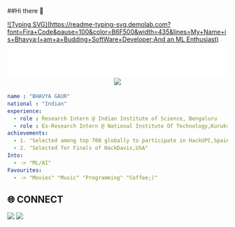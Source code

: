 ##Hi there 👋

[![Typing SVG](https://readme-typing-svg.demolab.com?font=Fira+Code&pause=100&color=B6F500&width=435&lines=My+Name+is+Bhavya;I+am+a+Budding+SoftWare+Developer;And an ML Enthusiast)](https://git.io/typing-svg)

<div align="center">
  <img src="https://github.com/Whimsical-Maverick/Whimsical-Maverick/blob/main/binary%20(2).svg">
</div>
<div align="center"; margin-bottom="60";>
  <img style="max-width:60/%;height:60;" src="https://www.gifcen.com/wp-content/uploads/2023/09/hacker-gif-2.gif"  />
</div>

```yaml
name : "BHAVYA GAUR"
national : "Indian"
experience:
  - role : Research Intern @ Indian Institute of Science, Bengaluru
  - role : Ex-Research Intern @ National Institute Of Technology,Kurukshetra
achievements:
  - 1. "Selected among top 700 globally to participate in HackUPC,Spain"
  - 2. "Selected for Finals of HackDavis,USA"
Into:
  - -> "ML/AI"
Favourites:
  - -> "Movies" "Music" "Programming" "Coffee;)"
```
## 🌐 CONNECT
<p align='left'>
  <a href="https://www.linkedin.com/in/bhavya-86195627a/"><img src="https://img.shields.io/badge/Linkedin-blue?style=for-the-badge&logo=Linkedin"></a>
  <a href="https://x.com/B_a_noisemaker"><img src="https://img.shields.io/badge/X.com-black?style=for-the-badge&logo=Twitter"></a>
  <a href="
</p>
